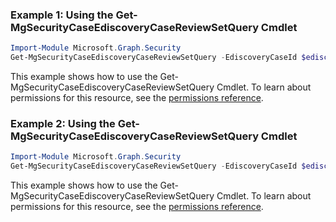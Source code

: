 ### Example 1: Using the Get-MgSecurityCaseEdiscoveryCaseReviewSetQuery Cmdlet
```powershell
Import-Module Microsoft.Graph.Security
Get-MgSecurityCaseEdiscoveryCaseReviewSetQuery -EdiscoveryCaseId $ediscoveryCaseId -EdiscoveryReviewSetId $ediscoveryReviewSetId -EdiscoveryReviewSetQueryId $ediscoveryReviewSetQueryId
```
This example shows how to use the Get-MgSecurityCaseEdiscoveryCaseReviewSetQuery Cmdlet.
To learn about permissions for this resource, see the [permissions reference](/graph/permissions-reference).
### Example 2: Using the Get-MgSecurityCaseEdiscoveryCaseReviewSetQuery Cmdlet
```powershell
Import-Module Microsoft.Graph.Security
Get-MgSecurityCaseEdiscoveryCaseReviewSetQuery -EdiscoveryCaseId $ediscoveryCaseId -EdiscoveryReviewSetId $ediscoveryReviewSetId
```
This example shows how to use the Get-MgSecurityCaseEdiscoveryCaseReviewSetQuery Cmdlet.
To learn about permissions for this resource, see the [permissions reference](/graph/permissions-reference).
